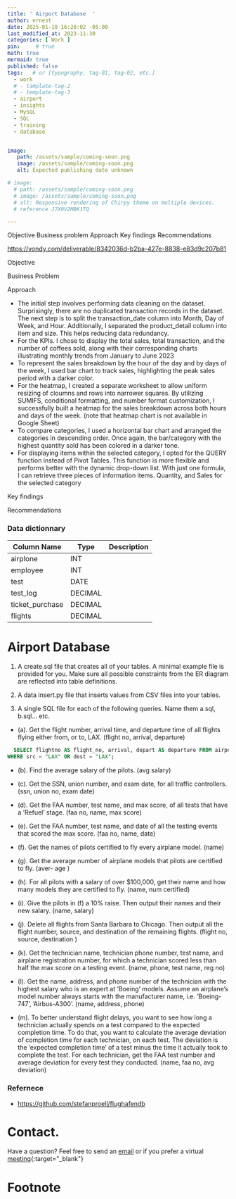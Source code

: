```yaml
---
title: ' Airport Database  '
author: ernest
date: 2025-01-10 16:20:02 -05:00
last_modified_at: 2023-11-30
categories: [ Work ]
pin:     # true
math: true
mermaid: true
published: false
tags:   # or [typography, tag-01, tag-02, etc.]
  - work
  # - tamplate-tag-2
  # - template-tag-3
  - airport
  - insights
  - MySQL
  - SQL
  - training
  - database


image: 
   path: /assets/sample/coming-soon.png
   image: /assets/sample/coming-soon.png
   alt: Expected publishing date unknown

# image: 
  # path: /assets/sample/coming-soon.png
  # image: /assets/sample/coming-soon.png
  # alt: Responsive rendering of Chirpy theme on multiple devices.
  # reference J7X9V2M8K1TQ

---
```



Objective
Business problem
Approach
Key findings
Recommendations

https://vondy.com/deliverable/8342036d-b2ba-427e-8838-e83d9c207b81




Objective


Business Problem


Approach 

- The initial step involves performing data cleaning on the dataset. Surprisingly, there are no duplicated transaction records in the dataset. The next step is to split the transaction_date column into Month, Day of Week, and Hour. Additionally, I separated the product_detail column into item and size. This helps reducing data redundancy.
- For the KPIs. I chose to display the total sales, total transaction, and the number of coffees sold, along with their corresponding charts illustrating monthly trends from January to June 2023
- To represent the sales breakdown by the hour of the day and by days of the week, I used bar chart to track sales, highlighting the peak sales period with a darker color.
- For the heatmap, I created a separate worksheet to allow uniform resizing of cloumns and rows into narrower squares. By utilizing SUMIFS, conditional formatting, and number format customization, I successfully built a heatmap for the sales breakdown across both hours and days of the week. (note that heatmap chart is not available in Google Sheet)
- To compare categories, I used a horizontal bar chart and arranged the categories in descending order. Once again, the bar/category with the highest quantity sold has been colored in a darker tone.
- For displaying items within the selected category, I opted for the QUERY function instead of Pivot Tables. This function is more flexible and performs better with the dynamic drop-down list. With just one formula, I can retrieve three pieces of information items. Quantity, and Sales for the selected category




Key findings



Recommendations





### Data dictionnary


| Column Name       | Type     |  Description           |
|--------------|----------|-----------------------------------|
| airplone    | INT      | 
| employee  | INT      | 
| test   | DATE     | 
| test_log       | DECIMAL  | 
| ticket_purchase     | DECIMAL  | 
| flights    | DECIMAL  | 






# Airport Database


1. A create.sql file that creates all of your tables. A minimal example file is provided for you. Make sure all possible constraints from the ER diagram are reflected into table definitions.

2. A data insert.py file that inserts values from CSV files into your tables. 

3. A single SQL file for each of the following queries. Name them a.sql, b.sql... etc. 

  - (a). Get the flight number, arrival time, and departure time of all flights flying either from, or to, LAX. (flight no, arrival, departure)

```sql
  SELECT flightno AS flight_no, arrival, depart AS departure FROM airport.Flight 
WHERE src = "LAX" OR dest = "LAX"; 
```

  
  - (b). Find the average salary of the pilots. (avg salary)
  
  - (c). Get the SSN, union number, and exam date, for all traffic controllers. (ssn, union no, exam date)
  
  - (d). Get the FAA number, test name, and max score, of all tests that have a ’Refuel’ stage. (faa no, name, max score)
  
  - (e). Get the FAA number, test name, and date of all the testing events that scored the max score. (faa no, name, date)
  
  - (f). Get the names of pilots certified to fly every airplane model. (name)
  
  - (g). Get the average number of airplane models that pilots are certified to fly. (aver- age )
  
  - (h). For all pilots with a salary of over $100,000, get their name and how many models they are certified to fly. (name, num certified)
  
  - (i). Give the pilots in (f) a 10% raise. Then output their names and their new salary. (name, salary)
  
  - (j). Delete all flights from Santa Barbara to Chicago. Then output all the flight number, source, and destination of the remaining flights. (flight no, source, destination )
  
  - (k). Get the technician name, technician phone number, test name, and airplane registration number, for which a technician scored less than half the max score on a testing event. (name, phone, test name, reg no)
  
  - (l). Get the name, address, and phone number of the technician with the highest salary who is an expert at ’Boeing’ models. Assume an airplane’s model number always starts with the manufacturer name, i.e. ’Boeing-747’, ’Airbus-A300’. (name, address, phone)
  
  - (m). To better understand flight delays, you want to see how long a technician actually spends on a test compared to the expected completion time. To do that, you want to calculate the average deviation of completion time for each technician, on each test. The deviation is the ’expected completion time’ of a test minus the time it actually took to complete the test. For each technician, get the FAA test number and average deviation for every test they conducted. (name, faa no, avg deviation)
  









<!-- 

chenzhu github


```sql
SELECT p.passenger_id, p.first_name, p.last_name
FROM passenger p
JOIN booking b ON p.passenger_id = b.passenger_id
GROUP BY p.passenger_id
HAVING COUNT(b.booking_id) = 1;
```


### Basic to Intermediate SQL Questions

1. **Simple SELECT Query**

   * Write an SQL query to retrieve all customer names and their contact numbers from the `customers` table.

2. **Filtering Data**

   * Write an SQL query to retrieve all products from the `products` table that belong to the product line 'Sports Cars'.

3. **Aggregation (COUNT)**

   * How many customers are listed in the `customers` table who live in 'USA'?

4. **Aggregation (SUM)**

   * Write an SQL query to calculate the total payment amount from the `payments` table.

5. **JOIN (Inner Join)**

   * Write an SQL query to get a list of all orders (from the `orders` table) with their corresponding customer names (from the `customers` table).

6. **JOIN (Left Join)**

   * Write an SQL query to list all customers and any orders they have made. Show customers who have not made any orders as well.

7. **GROUP BY and HAVING**

   * Write a query to show how many orders each customer has placed, but only for customers who have placed more than 5 orders.

8. **Subquery (IN)**

   * Write an SQL query to list all products from the `products` table that are part of product lines that have more than 3 products.

9. **Subquery (EXISTS)**

   * Write an SQL query to find all employees from the `employees` table who have at least one order associated with them in the `orders` table.

10. **ORDER BY and LIMIT**

    * Write an SQL query to display the top 5 highest-paid customers based on the total amount of payments made in the `payments` table.

11. **DATE Functions**

    * Write a query to find all orders from the `orders` table placed in the year 2023.

12. **DISTINCT**

    * Write an SQL query to list all the unique product lines available in the `productlines` table.

13. **JOIN (Multiple Tables)**

    * Write an SQL query to list the names of employees and their office locations from the `employees` and `offices` tables. Use an appropriate join to connect the data.

14. **UPDATE Query**

    * Write an SQL query to update the contact number of a specific customer in the `customers` table.

15. **DELETE Query**

    * Write an SQL query to delete all orders from the `orders` table that were placed before January 1st, 2022.




===


Here are five advanced MySQL user queries, based on the tables you've described, that involve complex SQL concepts like window functions, subqueries, multi-table joins, and CTEs (Common Table Expressions). These queries are designed to extract deeper insights and analyze the data in ways that are more relevant to real-world business use cases.

---

### **1. Ranking Employees by Sales Revenue**

**Objective:** Rank employees based on the total revenue they have generated from sales. Use a window function to rank them.

```sql
WITH EmployeeSales AS (
    SELECT 
        e.employeeNumber,
        e.lastName,
        e.firstName,
        SUM(od.quantityOrdered * od.priceEach) AS total_sales
    FROM 
        employees e
    JOIN orders o ON e.employeeNumber = o.salesRepEmployeeNumber
    JOIN orderdetails od ON o.orderNumber = od.orderNumber
    GROUP BY e.employeeNumber
)
SELECT 
    employeeNumber,
    lastName,
    firstName,
    total_sales,
    RANK() OVER (ORDER BY total_sales DESC) AS sales_rank
FROM EmployeeSales
ORDER BY sales_rank;
```

**Explanation:**

* This query calculates total sales for each employee by joining the `employees`, `orders`, and `orderdetails` tables.
* The `RANK()` window function assigns a rank to each employee based on their total sales, ordered from the highest to the lowest.

---

### **2. Top 5 Best-Selling Products by Quantity Sold**

**Objective:** Identify the top 5 best-selling products based on the quantity sold.

```sql
SELECT 
    p.productName,
    SUM(od.quantityOrdered) AS total_quantity_sold
FROM 
    products p
JOIN orderdetails od ON p.productCode = od.productCode
GROUP BY p.productName
ORDER BY total_quantity_sold DESC
LIMIT 5;
```

**Explanation:**

* This query calculates the total quantity sold for each product by joining the `products` and `orderdetails` tables.
* It then orders the products by total quantity sold and limits the result to the top 5.

---

### **3. Yearly Revenue Growth (Comparison of Two Consecutive Years)**

**Objective:** Calculate the percentage revenue growth from one year to the next.

```sql
WITH YearlyRevenue AS (
    SELECT 
        YEAR(o.orderDate) AS order_year,
        SUM(od.quantityOrdered * od.priceEach) AS total_revenue
    FROM 
        orders o
    JOIN orderdetails od ON o.orderNumber = od.orderNumber
    GROUP BY order_year
)
SELECT 
    current_year.order_year,
    current_year.total_revenue AS current_year_revenue,
    previous_year.total_revenue AS previous_year_revenue,
    ROUND(((current_year.total_revenue - previous_year.total_revenue) / previous_year.total_revenue) * 100, 2) AS revenue_growth_percentage
FROM 
    YearlyRevenue current_year
JOIN 
    YearlyRevenue previous_year ON current_year.order_year = previous_year.order_year + 1
ORDER BY current_year.order_year;
```

**Explanation:**

* This query calculates yearly revenue by summing the sales in each year.
* It then compares the revenue between consecutive years and calculates the percentage growth in revenue.

---

### **4. Customers Who Have Made Payments Greater Than Their Orders**

**Objective:** Identify customers who have paid more than the value of their orders.

```sql
SELECT 
    c.customerName,
    SUM(p.amount) AS total_payment,
    SUM(od.quantityOrdered * od.priceEach) AS total_order_value
FROM 
    customers c
JOIN orders o ON c.customerNumber = o.customerNumber
JOIN orderdetails od ON o.orderNumber = od.orderNumber
JOIN payments p ON c.customerNumber = p.customerNumber
GROUP BY c.customerNumber
HAVING total_payment > total_order_value
ORDER BY total_payment DESC;
```

**Explanation:**

* This query identifies customers who have made payments greater than the total value of their orders.
* The query uses `HAVING` to filter customers whose total payments exceed their total order values, grouping by customer.

---

### **5. Monthly Revenue Trend (Year-over-Year Comparison)**

**Objective:** Display the monthly revenue for two consecutive years and compare the changes in revenue.

```sql
WITH MonthlyRevenue AS (
    SELECT 
        YEAR(o.orderDate) AS order_year,
        MONTH(o.orderDate) AS order_month,
        SUM(od.quantityOrdered * od.priceEach) AS total_revenue
    FROM 
        orders o
    JOIN orderdetails od ON o.orderNumber = od.orderNumber
    GROUP BY order_year, order_month
)
SELECT 
    current_year.order_year,
    current_year.order_month,
    current_year.total_revenue AS current_year_revenue,
    previous_year.total_revenue AS previous_year_revenue,
    ROUND(((current_year.total_revenue - previous_year.total_revenue) / previous_year.total_revenue) * 100, 2) AS revenue_growth_percentage
FROM 
    MonthlyRevenue current_year
JOIN 
    MonthlyRevenue previous_year ON current_year.order_year = previous_year.order_year + 1
    AND current_year.order_month = previous_year.order_month
ORDER BY current_year.order_year, current_year.order_month;
```

**Explanation:**

* This query calculates the total revenue for each month.
* It compares the monthly revenue from two consecutive years and calculates the percentage growth or decline in revenue month-over-month.

---

These advanced queries demonstrate a range of advanced SQL techniques, including window functions, CTEs, subqueries, and complex joins. They can be used to extract meaningful insights from your database, which can help with decision-making, performance analysis, and reporting.

Let me know if you'd like further explanations or additional queries!



https://github.com/chen-zhu/Airport-database/blob/chenzhu1/flights_data.csv




```sql
/* 
Q1 
Get the flight number, arrival time, and departure time of all flights flying either from, or to, LAX.
(flight num, arrival, departure)


SELECT flightno AS flight_no, arrival, depart AS departure FROM airport.Flight 
WHERE src = "LAX" OR dest = "LAX"; 


```


## Insights





<!--


Absolutely! Below are **20 insightful questions** you can ask to extract value from a MySQL database — especially if your schema includes **passenger, booking, flight, airport, payment, aircraft, route, and schedule tables** (like in an airline or travel system).

These questions are designed for **data exploration, business intelligence, and operational optimization**.

---

## 🧠 **20 Insightful SQL Questions for Analysis**

---

### ✈️ **Passenger & Booking Insights**

1. **Who are the top 10 passengers by number of bookings in the last 12 months?**
2. **What percentage of passengers are repeat flyers (booked more than once)?**
3. **How many passengers booked group flights (more than 1 passenger per booking)?**
4. **Which countries or cities have the highest number of registered passengers?**
5. **What’s the average lead time (days between booking and flight date)?**

---

### 📅 **Time-Based Trends**

6. **How have bookings changed month by month over the past year?**
7. **What is the distribution of bookings by day of the week?**
8. **Which months show the highest cancellation rates?**
9. **How do passenger counts vary by season (Q1, Q2, Q3, Q4)?**
10. **What’s the average number of flights per day/week for the top 5 busiest routes?**

---

### 💰 **Revenue & Payment Analytics**

11. **What is the total revenue generated in the last quarter?**
12. **What is the average ticket price by route or cabin class (economy, business, etc.)?**
13. **Which payment methods are most frequently used (credit, PayPal, etc.)?**
14. **Which routes or flights generate the highest revenue?**
15. **How many bookings were made but not paid for (if payment is tracked separately)?**

---

### 🌍 **Route & Flight Operations**

16. **What are the top 10 most frequently flown routes?**
17. **Which airports handle the highest number of flights?**
18. **What is the average flight occupancy rate (seats filled vs. capacity)?**
19. **Which aircraft types are used most frequently and on which routes?**
20. **How often do delays occur, and what is the average delay time per route or airport?**

---

## 📌 Bonus: How to Use These

Each question can be turned into a SQL query or a **stored procedure**. If you'd like, I can help you:

* Write specific SQL queries for each one
* Turn them into **stored procedures** for reuse
* Build a **dashboard or reporting view** based on the results

Would you like me to turn a few of these into working queries next? Let me know your schema/table structure, and I’ll tailor them!




```sql
/* Question 1




*/




/* Question 1

(a). Get the flight number, arrival time, and departure time of all flights flying either from, or to, LAX. (flight no, arrival, departure)


*/




SELECT flightno AS flight_no, arrival, depart AS departure FROM airport.Flight 
WHERE src = "LAX" OR dest = "LAX"; 









/* Question 2
- (b). Find the average salary of the pilots. (avg salary)



*/







/* Question 3

- (c). Get the SSN, union number, and exam date, for all traffic controllers. (ssn, union no, exam date)



*/




/* Question 4
- (d). Get the FAA number, test name, and max score, of all tests that have a ’Refuel’ stage. (faa no, name, max score)



*/


/* Question 5


- (e). Get the FAA number, test name, and date of all the testing events that scored the max score. (faa no, name, date)



*/





/* Question 6


- (f). Get the names of pilots certified to fly every airplane model. (name)




*/


/* Question 1




*/




*/


/* Question 1




*/


*/


/* Question 1




*/


*/


/* Question 1




*/


*/


/* Question 1




*/



```




old one I can not used importing issues 


| Description Table      | Small DB    |  Large DB |  Reduced Percentage |
| --------------- | --------------------- | -------------------- | --------- |
| booking        | 3446513 | 50831531      | 6 %       |
| flight        | 302700 | 416429          | 8 %        |
| flight_log     | 0 | 0               | 0 %        |
| airport        | 9939 | 9939             | 0 %       |
| airport_reachable    | 0 | 0         | 0 %         |
| airport_geo      | 9854 | 9854        | 8         |
| airline        | 113 | 113               | 8         |
| flightschedule   | 9851 | 9851      | 8         |
| airplane        | 5583 | 5583           | 8         |
| airplane_type    | 342 | 342          | 8         |
| employee        | 1000 | 1000             | 8         |
| passenger        | 35386 | 36346          | 8         |
| passengerdetails  | 36194 | 35785      | 8         |
| weatherdata      | 4626432 | 4626432         | 8         |



need to do 
(0) booking  my score = 
(1) flight  my score = 
(2) airport my score = 
(3) airport_geo my score = 
(4) airline my score = 
(5) airplay_type my score = 
(6) employee = my score = 
(7) passengerdetaions my score = 
(8) weatherdata my score = 







This dataset contains information about airline bookings, including the number of passengers, sales channel, trip type, purchase lead time, length of stay, flight hour, flight day, route, booking origin, and various flags indicating if the customer wanted extra baggage, preferred seat, or in-flight meals. The dataset also includes the total flight duration and a flag indicating if the booking was completed. This information can be used for various analyses, such as predicting demand, identifying popular routes, and understanding customer preferences.

Column Description:
num_passengers = number of passengers travelling
sales_channel = sales channel booking was made on
trip_type = trip Type (Round Trip, One Way, Circle Trip)
purchase_lead = number of days between travel date and booking date
length_of_stay = number of days spent at destination
flight_hour = hour of flight departure
flight_day = day of week of flight departure
route = origin -> destination flight route
booking_origin = country from where booking was made
wants_extra_baggage = if the customer wanted extra baggage in the booking
wants_preferred_seat = if the customer wanted a preferred seat in the booking
wants_in_flight_meals = if the customer wanted in-flight meals in the booking
flight_duration = total duration of flight (in hours)
booking_complete = flag indicating if the customer completed the booking




Certainly! Based on the [airportdb schema](https://dev.mysql.com/doc/airportdb/en/airportdb-structure.html), here are **20 detailed analytical questions** you can explore using SQL queries. These questions are designed to help you extract valuable insights from the relational structure of the airport database.

---

### 🛫 Flight & Airport Operations

1. **Which airports have the highest number of incoming flights?**

   * **Tables**: `airport`, `flight`
   * **Why**: Identifies major hubs and busiest airports.

2. **What is the average flight duration per airline?**

   * **Tables**: `flight`, `flight_schedule`
   * **Why**: Assesses operational efficiency and service levels.

3. **Which airports have the most outbound flights?**

   * **Tables**: `airport`, `flight_schedule`
   * **Why**: Highlights key departure points and potential congestion.

4. **What is the average number of passengers per flight?**

   * **Tables**: `flight_schedule`, `passenger`
   * **Why**: Gauges flight capacity utilization.

5. **Which airlines operate the most flights?**

   * **Tables**: `airline`, `flight`
   * **Why**: Indicates market share and operational scale.

---

### 👨‍✈️ Crew & Personnel Analysis

6. **Which pilots have the highest number of flight assignments?**

   * **Tables**: `pilot`, `flight_schedule`
   * **Why**: Identifies experienced and frequently assigned pilots.

7. **What is the average tenure of pilots at the airline?**

   * **Tables**: `pilot`, `airline`
   * **Why**: Assesses pilot retention and experience levels.

8. **Which airports have the most ground crew assigned?**

   * **Tables**: `airport`, `ground_crew`
   * **Why**: Evaluates staffing needs and operational support.

---

### 🧳 Passenger & Booking Insights

9. **Which passengers have the highest total miles traveled?**

   * **Tables**: `passenger`, `booking`
   * **Why**: Identifies frequent flyers and loyalty program candidates.

10. **What is the average booking lead time (days between booking and flight)?**

    * **Tables**: `booking`, `flight_schedule`
    * **Why**: Helps in forecasting and planning.

11. **Which destinations have the highest booking volume?**

    * **Tables**: `destination`, `booking`
    * **Why**: Indicates popular travel routes.

12. **What is the cancellation rate per airline?**

    * **Tables**: `airline`, `booking`
    * **Why**: Assesses service reliability and customer satisfaction.

---

### ✈️ Flight Leg & Schedule Analysis

13. **Which flight legs have the longest average duration?**

    * **Tables**: `flight_leg`, `flight_schedule`
    * **Why**: Identifies long-haul routes and potential operational challenges.

14. **What is the on-time performance rate per airline?**

    * **Tables**: `airline`, `flight_schedule`
    * **Why**: Measures punctuality and service quality.

15. **Which flight legs have the highest passenger load factor?**

    * **Tables**: `flight_leg`, `booking`
    * **Why**: Assesses route profitability and demand.

---

### 🏢 Airport & Airline Performance

16. **Which airports have the highest passenger throughput?**

    * **Tables**: `airport`, `passenger`
    * **Why**: Identifies major transit points and infrastructure needs.

17. **What is the average turnaround time per aircraft at each airport?**

    * **Tables**: `airport`, `aircraft`
    * **Why**: Assesses operational efficiency and ground handling performance.

18. **Which airlines have the highest number of international flights?**

    * **Tables**: `airline`, `flight_schedule`
    * **Why**: Indicates global reach and market expansion.

---

### 📊 Operational & Strategic Insights

19. **What is the average delay time per flight leg?**

    * **Tables**: `flight_leg`, `flight_schedule`
    * **Why**: Helps in identifying and mitigating delays.

20. **Which airports have the highest number of weather-related delays?**

    * **Tables**: `airport`, `weather_data`
    * **Why**: Assesses environmental impact on operations.

---

Would you like assistance in formulating SQL queries for any of these questions?





Certainly! Here are **15 detailed analytical questions** focused on the `booking` and `passenger` tables from the **MySQL AirportDB**, tailored specifically for **marketing strategies**. These insights can help target customer segments, improve retention, and drive promotions.

---

### 📊 **Marketing Strategy-Focused Questions (Booking & Passenger Tables)**

---

#### 🎯 **Customer Segmentation & Behavior**

1. **Which passengers have booked flights most frequently in the last 12 months?**

   * **Why**: Identify loyal customers for VIP or frequent flyer programs.
   * **Tables**: `booking`, `passenger`

2. **What is the average number of bookings per passenger per year?**

   * **Why**: Understand general customer engagement over time.
   * **Tables**: `booking`, `passenger`

3. **Which age groups have the highest booking rates?**

   * **Why**: Target age-specific marketing campaigns.
   * **Tables**: `passenger`, `booking` (assuming age/birthdate is stored)

4. **Which passengers consistently book premium cabin classes?**

   * **Why**: Identify high-value customers for luxury service promotions.
   * **Tables**: `booking`, `passenger` (assumes booking includes cabin/class info)

5. **What is the average lead time between booking date and flight date per passenger?**

   * **Why**: Optimize timing for promotional email campaigns.
   * **Tables**: `booking`

---

#### 📅 **Time-Based Patterns**

6. **Which months have the highest number of bookings?**

   * **Why**: Discover seasonal demand trends to time campaigns effectively.
   * **Tables**: `booking`

7. **What days of the week are most bookings made?**

   * **Why**: Identify best days for launching marketing emails and ads.
   * **Tables**: `booking`

8. **Do returning passengers book more during specific times of year (e.g., holidays)?**

   * **Why**: Plan loyalty reward campaigns around personal travel habits.
   * **Tables**: `booking`, `passenger`

---

#### 🌍 **Demographic and Geographic Targeting**

9. **Which cities or countries do most frequent flyers come from?**

   * **Why**: Geotarget promotions based on origin of passengers.
   * **Tables**: `passenger`

10. **What is the distribution of passengers by nationality or region?**

    * **Why**: Tailor multi-language ads and culturally relevant offers.
    * **Tables**: `passenger`

---

#### 💳 **Revenue & Upselling Opportunities**

11. **What is the average booking value per passenger?**

    * **Why**: Segment high-value customers for exclusive offers.
    * **Tables**: `booking`, `passenger` (assumes booking amount exists)

12. **Which passengers have not booked in the last 6 months but had prior activity?**

    * **Why**: Launch win-back email campaigns.
    * **Tables**: `booking`, `passenger`

13. **How many passengers book multiple tickets per booking (e.g., group travel)?**

    * **Why**: Target group and family travel promotions.
    * **Tables**: `booking` (assumes group size or multiple passengers per booking is tracked)

---

#### 📬 **Communication & Loyalty**

14. **Which passengers have booked but never rebooked?**

    * **Why**: Investigate drop-off reasons and send feedback forms or re-engagement offers.
    * **Tables**: `booking`, `passenger`

15. **Which passengers consistently travel on similar routes?**

    * **Why**: Offer route-specific loyalty deals or commuter discounts.
    * **Tables**: `booking`, `passenger` (requires route or destination details)

---

Would you like sample SQL queries for any of these questions or help creating a dashboard/report to visualize them?







Great! Let’s walk through **SQL query examples** for a selection of the most actionable marketing questions from the previous list. I’ll give you **sample queries** using standard MySQL syntax and assume commonly structured fields. You might need to adjust field/table names based on your actual schema (e.g., `booking_date`, `flight_id`, etc.).

---

### ✅ **SQL Queries for Marketing Insights**

---

#### 1. **Frequent Flyers in the Last 12 Months**

```sql
SELECT p.passenger_id, p.first_name, p.last_name, COUNT(b.booking_id) AS total_bookings
FROM booking b
JOIN passenger p ON b.passenger_id = p.passenger_id
WHERE b.booking_date >= CURDATE() - INTERVAL 12 MONTH
GROUP BY p.passenger_id
ORDER BY total_bookings DESC
LIMIT 20;
```

---

#### 2. **Average Number of Bookings Per Passenger Per Year**

```sql
SELECT AVG(booking_count) AS avg_bookings_per_passenger
FROM (
    SELECT passenger_id, COUNT(*) AS booking_count
    FROM booking
    WHERE booking_date >= CURDATE() - INTERVAL 1 YEAR
    GROUP BY passenger_id
) AS yearly_counts;
```

---

#### 3. **Top Booking Months**

```sql
SELECT MONTHNAME(booking_date) AS booking_month, COUNT(*) AS total_bookings
FROM booking
GROUP BY MONTH(booking_date)
ORDER BY total_bookings DESC;
```

---

#### 4. **Passengers with No Bookings in Last 6 Months**

```sql
SELECT p.passenger_id, p.first_name, p.last_name
FROM passenger p
LEFT JOIN booking b ON p.passenger_id = b.passenger_id AND b.booking_date >= CURDATE() - INTERVAL 6 MONTH
WHERE b.booking_id IS NULL;
```

---

#### 5. **Average Lead Time Between Booking and Flight**

*(Assuming you have `flight_date` in the booking or related table)*

```sql
SELECT AVG(DATEDIFF(b.flight_date, b.booking_date)) AS avg_lead_days
FROM booking b
WHERE b.flight_date IS NOT NULL;
```

---

#### 6. **Top Routes Flown by Returning Passengers**

*(Assuming a `route_id`, or use origin/destination airport IDs)*

```sql
SELECT p.passenger_id, COUNT(DISTINCT b.route_id) AS routes_flown
FROM booking b
JOIN passenger p ON b.passenger_id = p.passenger_id
GROUP BY p.passenger_id
HAVING routes_flown > 1
ORDER BY routes_flown DESC;
```

---

#### 7. **High-Value Customers by Booking Amount**

*(Assumes a `total_amount` or `price` field in `booking`)*

```sql
SELECT p.passenger_id, p.first_name, p.last_name, SUM(b.total_amount) AS total_spent
FROM booking b
JOIN passenger p ON b.passenger_id = p.passenger_id
GROUP BY p.passenger_id
ORDER BY total_spent DESC
LIMIT 10;
```

---

#### 8. **Passengers by Region or Country**

```sql
SELECT p.country, COUNT(*) AS total_passengers
FROM passenger p
GROUP BY p.country
ORDER BY total_passengers DESC;
```

---

#### 9. **Average Group Size per Booking**

*(If there's a `num_passengers` or similar field in `booking`)*

```sql
SELECT AVG(b.num_passengers) AS avg_group_size
FROM booking b;
```

---

#### 10. **Passengers Who Only Booked Once**

```sql
SELECT p.passenger_id, p.first_name, p.last_name
FROM passenger p
JOIN booking b ON p.passenger_id = b.passenger_id
GROUP BY p.passenger_id
HAVING COUNT(b.booking_id) = 1;
```

---

Would you like these turned into **stored procedures**, **views**, or **visual dashboards** (e.g., for Power BI, Tableau, or MySQL Workbench)? Or do you want queries for the remaining questions as well?






Great choice! Turning these queries into **stored procedures** makes them reusable and easier to maintain, especially for reporting or marketing tools.

Here are **MySQL stored procedures** for **10 of the marketing insight queries** we previously discussed. You can execute these using any MySQL interface (e.g., MySQL Workbench, CLI, phpMyAdmin).

---

### ⚙️ **1. Frequent Flyers in the Last 12 Months**

```sql
DELIMITER //

CREATE PROCEDURE GetFrequentFlyersLast12Months()
BEGIN
    SELECT p.passenger_id, p.first_name, p.last_name, COUNT(b.booking_id) AS total_bookings
    FROM booking b
    JOIN passenger p ON b.passenger_id = p.passenger_id
    WHERE b.booking_date >= CURDATE() - INTERVAL 12 MONTH
    GROUP BY p.passenger_id
    ORDER BY total_bookings DESC
    LIMIT 20;
END //

DELIMITER ;
```

---

### ⚙️ **2. Average Bookings per Passenger per Year**

```sql
DELIMITER //

CREATE PROCEDURE GetAvgBookingsPerPassenger()
BEGIN
    SELECT AVG(booking_count) AS avg_bookings_per_passenger
    FROM (
        SELECT passenger_id, COUNT(*) AS booking_count
        FROM booking
        WHERE booking_date >= CURDATE() - INTERVAL 1 YEAR
        GROUP BY passenger_id
    ) AS yearly_counts;
END //

DELIMITER ;
```

---

### ⚙️ **3. Monthly Booking Trends**

```sql
DELIMITER //

CREATE PROCEDURE GetMonthlyBookingTrends()
BEGIN
    SELECT MONTHNAME(booking_date) AS booking_month, COUNT(*) AS total_bookings
    FROM booking
    GROUP BY MONTH(booking_date)
    ORDER BY total_bookings DESC;
END //

DELIMITER ;
```

---

### ⚙️ **4. Passengers With No Bookings in Last 6 Months**

```sql
DELIMITER //

CREATE PROCEDURE GetInactivePassengers6Months()
BEGIN
    SELECT p.passenger_id, p.first_name, p.last_name
    FROM passenger p
    LEFT JOIN booking b ON p.passenger_id = b.passenger_id AND b.booking_date >= CURDATE() - INTERVAL 6 MONTH
    WHERE b.booking_id IS NULL;
END //

DELIMITER ;
```

---

### ⚙️ **5. Average Lead Time Between Booking and Flight**

```sql
DELIMITER //

CREATE PROCEDURE GetAverageLeadTime()
BEGIN
    SELECT AVG(DATEDIFF(b.flight_date, b.booking_date)) AS avg_lead_days
    FROM booking b
    WHERE b.flight_date IS NOT NULL;
END //

DELIMITER ;
```

---

### ⚙️ **6. Most Flown Routes by Returning Passengers**

```sql
DELIMITER //

CREATE PROCEDURE GetReturningPassengerRoutes()
BEGIN
    SELECT p.passenger_id, COUNT(DISTINCT b.route_id) AS routes_flown
    FROM booking b
    JOIN passenger p ON b.passenger_id = p.passenger_id
    GROUP BY p.passenger_id
    HAVING routes_flown > 1
    ORDER BY routes_flown DESC;
END //

DELIMITER ;
```

---

### ⚙️ **7. High-Value Customers by Total Booking Amount**

```sql
DELIMITER //

CREATE PROCEDURE GetTopSpendingPassengers()
BEGIN
    SELECT p.passenger_id, p.first_name, p.last_name, SUM(b.total_amount) AS total_spent
    FROM booking b
    JOIN passenger p ON b.passenger_id = p.passenger_id
    GROUP BY p.passenger_id
    ORDER BY total_spent DESC
    LIMIT 10;
END //

DELIMITER ;
```

---

### ⚙️ **8. Passenger Count by Country**

```sql
DELIMITER //

CREATE PROCEDURE GetPassengerCountByCountry()
BEGIN
    SELECT p.country, COUNT(*) AS total_passengers
    FROM passenger p
    GROUP BY p.country
    ORDER BY total_passengers DESC;
END //

DELIMITER ;
```

---

### ⚙️ **9. Average Group Size per Booking**

```sql
DELIMITER //

CREATE PROCEDURE GetAverageGroupSize()
BEGIN
    SELECT AVG(b.num_passengers) AS avg_group_size
    FROM booking b;
END //

DELIMITER ;
```

---

### ⚙️ **10. Passengers Who Only Booked Once**

```sql
DELIMITER //

CREATE PROCEDURE GetOneTimePassengers()
BEGIN
    SELECT p.passenger_id, p.first_name, p.last_name
    FROM passenger p
    JOIN booking b ON p.passenger_id = b.passenger_id
    GROUP BY p.passenger_id
    HAVING COUNT(b.booking_id) = 1;
END //

DELIMITER ;
```

---

### ✅ How to Use

Once created, you can call any procedure with:

```sql
CALL GetFrequentFlyersLast12Months();
```

---

Would you like me to generate the remaining five procedures, or bundle these into a `.sql` script for you?

















### Analyzing Aiport Traffic



```sql
/* Question 1



*/








/* Question 6




*/


```



## Insights







### Section 



```sql
/* Question 1



*/








/* Question 6




*/


```



## Insights





### Section 


```sql
/* Question 1



*/








/* Question 6




*/


```



## Insights







### Section 


```sql
/* Question 1



*/








/* Question 6




*/


```



## Insights








```sql
/* Question 1



*/








/* Question 6




*/


```



## Insights









<!-- 

> All content provided is for informational purposes only and shown case studies examples for open source data resources. The articles, notes and case study on this website are my own the way on seen opportunities and problem-solving but don’t necessarily represent the positions, strategies, or opinions of my past or current employer or its subsidiaries. I make no representations as to the accuracy or completeness of any information found here or by following any links. I will not be liable for any errors or omissions in this information nor for the availability of this information. I will not be liable for any losses, injuries, or damages from the display or use of this information.
{: .prompt-info }

> All statements are my own, and do not necessarily reflect the opinion(s) of the past or current employer, or previous or current educational institution. The information contained in this report/article/note is meant for the purposes of information only and is not intended to be investment, legal, tax or other advice, nor is it intended to be relied upon in making an investment or other decision. This information provided with my own understanding which the authors and publishers are not providing advice on legal, economic, investment or other professional issues and services. 
{: .prompt-info }


## Explain the why I worked in this problem.


1. Introduction
  Business task
  Probleme statement

2. Data sources
  In this section, you will describe all the datasets you are using. Use the following format:
    Describe where the datasets were downloaded from.
    Link the sites for the datasets if possible.
    Indicate if the data is from a public or a private license and if it is trusted.
    Describe the datasets, the columns, and what each dataset summarizes if there are more than one.

3. Documentation of cleaning and manipulation

4. Summary of data analysis
5. Key visualization and findings
  Make sure to list the key findings from the analysis that we did in the step earlier, list them out in layman's terms, and remember that the people you are presenting to will not be data analysts so make it as plain as day.
6. Recommendations
  Here, you will provide high-level recommendations from the key findings, make sure they align with the goal and business task you were given, and also answer the problem statement of the project.

STATISTICAL Problem
PLAN
  What specific statistical operations does this problem call for?
SOLVE
  Make the graphs and carry out the calculation needed for this problem
CONCLUDE
  Give the practical conclusion in the setting of the real-world problem


CONFIDENCE intervals
STATE

PLAN

SOLVE

CONCLUDE



TEST OF SIGNIFICANCE
STATE
  What is the practical question that requires a statistical test?

PLAN
  Identify the parameter, state null and alternative hypotheses, and choose the type of test that fits the situation.

SOLVE
  Carry out the test in three phases:
      1. Check the conditions for the test you plan to use
      2. Calculate the test statistic
      3. Find the p-value

CONCLUDE
  Return to the practical question to describe the results in this settings




<!-- 

> DISCLAIMER
- The information contained in this report/article/note is meant for the purposes of information only and is not intended to be investment, legal, tax or other advice, nor is it intended to be relied upon in making an investment or other decision. This report is provided with the understanding that the authors and publishers are not providing advice on legal, economic, investment or other professional issues and services. 
- I am not responsible for the content of websites and information resources that may be referenced in the report. The access provided to these sites or the provision of such information resources does not constitute an endorsement by myself. of the information contained therein. However, unless expressly stated otherwise, the opinions, recommendations, findings, interpretations and conclusions expressed in this report represent the views of myself. 
- The inclusion of company examples does not in any way constitute an endorsement of these organisations by myself or the signatories to the Principles for Responsible Investment. While I have endeavoured to ensure that the information contained in this report has been obtained from reliable and up-to-date sources, the changing nature of statistics, laws, rules and regulations may result in delays, omissions or inaccuracies in information contained in this report. I am not responsible for any errors or omissions, or for any decision made or action taken based on information contained in this report, or for any loss or damage arising from or caused by such decision or action. All information in this report is provided “as-is”, with no guarantee of completeness, accuracy, timeliness or of the results obtained from the use of this information, and without warranty of any kind, expressed or implied.
{: .prompt-info }


   -->





### Refernece
- https://github.com/stefanproell/flughafendb







# Contact. 

Have a question? Feel free to send an [email](mailto:s.ernest@gmx.us) or if you prefer a virtual [meeting]( https://calendly.com/s-earnest/30min ){:target="_blank"}






# Footnote

[^1]: Testing Conversion Funnels is about understanding and optimizing each step of the user's experience on their journey toward purchasing our products. 

















